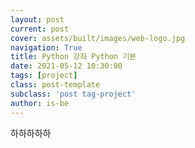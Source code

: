 ```yaml
---
layout: post
current: post
cover: assets/built/images/web-logo.jpg
navigation: True
title: Python 강좌 Python 기본
date: 2021-05-12 10:30:00
tags: [project]
class: post-template
subclass: 'post tag-project'
author: is-be
---
```


하하하하하